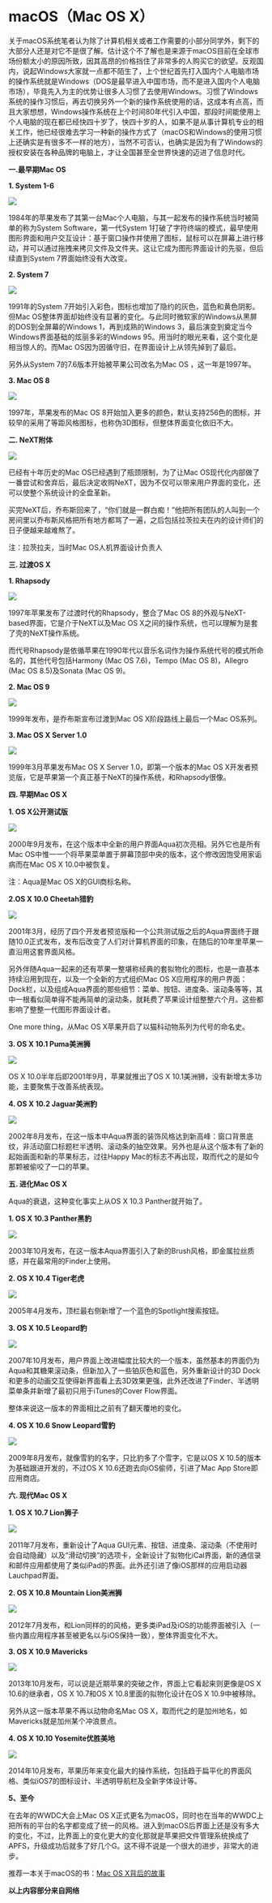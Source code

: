 # macOS（Mac OS X）

关于macOS系统笔者认为除了计算机相关或者工作需要的小部分同学外，剩下的大部分人还是对它不是很了解。估计这个不了解也是来源于macOS目前在全球市场份额太小的原因所致，因其高昂的价格挡住了非常多的人购买它的欲望。反观国内，说起Windows大家就一点都不陌生了，上个世纪首先打入国内个人电脑市场的操作系统就是Windows（DOS是最早进入中国市场，而不是进入国内个人电脑市场），毕竟先入为主的优势让很多人习惯了去使用Windows。习惯了Windows系统的操作习惯后，再去切换另外一个新的操作系统使用的话，这成本有点高，而且大家想想，Windows操作系统在上个时间80年代引入中国，那段时间能使用上个人电脑的现在都已经快四十岁了，快四十岁的人，如果不是从事计算机专业的相关工作，他已经很难去学习一种新的操作方式了（macOS和Windows的使用习惯上还确实是有很多不一样的地方），当然不可否认，也确实是因为有了Windows的授权安装在各种品牌的电脑上，才让全国甚至全世界快速的迈进了信息时代。

**一.最早期Mac OS**

**1. System 1-6**

![](http://img.ithome.com/newsuploadfiles/2015/4/20150420_135211_657.png)

1984年的苹果发布了其第一台Mac个人电脑，与其一起发布的操作系统当时被简单的称为System Software，第一代System 1打破了字符终端的模式，最早使用图形界面和用户交互设计：基于窗口操作并使用了图标，鼠标可以在屏幕上进行移动，并可以通过拖拽来拷贝文件及文件夹。这让它成为图形界面设计的先驱，但后续直到System 7界面始终没有大改变。

**2. System 7**

![](http://img.ithome.com/newsuploadfiles/2015/4/20150420_135226_666.png)

1991年的System 7开始引入彩色，图标也增加了隐约的灰色，蓝色和黄色阴影。但Mac OS整体界面却始终没有显著的变化。与此同时微软家的Windows从黑屏的DOS到全屏幕的Windows 1，再到成熟的Windows 3，最后演变到奠定当今Windows界面基础的炫丽多彩的Windows 95。用当时的眼光来看，这个变化是相当惊人的。而Mac OS因为因循守旧，在界面设计上从领先掉到了最后。

另外从System 7的7.6版本开始被苹果公司改名为Mac OS ，这一年是1997年。

**3. Mac OS 8**

![](http://img.ithome.com/newsuploadfiles/2015/4/20150420_135226_729.png)

1997年，苹果发布的Mac OS 8开始加入更多的颜色，默认支持256色的图标，并较早的采用了等距风格图标，也称伪3D图标，但整体界面变化依旧不大。

**二. NeXT附体**

![](http://img.ithome.com/newsuploadfiles/2015/4/20150420_135226_907.png)

已经有十年历史的Mac OS已经遇到了瓶颈限制，为了让Mac OS现代化内部做了一番尝试和舍弃后，最后决定收购NeXT，因为不仅可以带来用户界面的变化，还可以使整个系统设计的全盘革新。

买完NeXT后，乔布斯回来了，“你们就是一群白痴！”他把所有团队的人叫到一个房间里以乔布斯风格把所有地方都骂了一遍，之后包括拉茨拉夫在内的设计师们的日子便越来越难熬了。

注：拉茨拉夫，当时Mac OS人机界面设计负责人

**三. 过渡OS X**

**1. Rhapsody**

![](http://img.ithome.com/newsuploadfiles/2015/4/20150420_135227_18.png)

1997年苹果发布了过渡时代的Rhapsody，整合了Mac OS 8的外观与NeXT-based界面，它是介于NeXT以及Mac OS X之间的操作系统，也可以理解为是套了壳的NeXT操作系统。

而代号Rhapsody是依循苹果在1990年代以音乐名词作为操作系统代号的模式所命名的，其他代号包括Harmony \(Mac OS 7.6\)，Tempo \(Mac OS 8\)，Allegro \(Mac OS 8.5\)及Sonata \(Mac OS 9\)。

**2. Mac OS 9**

![](http://img.ithome.com/newsuploadfiles/2015/4/20150420_135227_125.png)

1999年发布，是乔布斯宣布过渡到Mac OS X阶段路线上最后一个Mac OS系列。

**3. Mac OS X Server 1.0**

![](http://img.ithome.com/newsuploadfiles/2015/4/20150420_135227_231.jpg)

1999年3月苹果发布Mac OS X Server 1.0，即第一个版本的Mac OS X开发者预览版，它是苹果第一个真正基于NeXT的操作系统，和Rhapsody很像。

**四. 早期Mac OS X**

**1. OS X公开测试版**

![](http://img.ithome.com/newsuploadfiles/2015/4/20150420_135227_338.png)

2000年9月发布，在这个版本中全新的用户界面Aqua初次亮相。另外它也是所有Mac OS中惟一一个将苹果菜单置于屏幕顶部中央的版本，这个修改因饱受用家诟病而在Mac OS X 10.0中被恢复。

注：Aqua是Mac OS X的GUI商标名称。

**2.OS X 10.0 Cheetah猎豹**

![](http://img.ithome.com/newsuploadfiles/2015/4/20150420_135227_452.png)

2001年3月，经历了四个开发者预览版和一个公共测试版之后的Aqua界面终于跟随10.0正式发布，发布后改变了人们对计算机界面的印象，在随后的10年里苹果一直沿用这套界面风格。

另外伴随Aqua一起来的还有苹果一整堪称经典的套拟物化的图标，也是一直基本持续沿用到现在，以及一个全新的方式组织Mac OS X应用程序的用户界面：Dock栏，以及组成Aqua界面的那些细节：菜单、按钮、进度条、滚动条等等，其中一根看似简单得不能再简单的滚动条，就耗费了苹果设计组整整六个月。这些都影响了整整一代图形界面设计者。

One more thing，从Mac OS X苹果开启了以猫科动物系列为代号的命名史。

**3. OS X 10.1 Puma美洲狮**

![](http://img.ithome.com/newsuploadfiles/2015/4/20150420_135227_566.png)

OS X 10.0半年后即2001年9月，苹果就推出了OS X 10.1美洲狮，没有新增太多功能，主要聚焦于改善系统表现。

**4. OS X 10.2 Jaguar美洲豹**

![](http://img.ithome.com/newsuploadfiles/2015/4/20150420_135227_761.png)

2002年8月发布，在这一版本中Aqua界面的装饰风格达到新高峰：窗口背景底纹，非活动窗口标题栏半透明、滚动条的抽空效果。另外也是从这个版本有了新的起始画面和新的苹果标志，过往Happy Mac的标志不再出现，取而代之的是如今那颗被偷咬了一口的苹果。

**五. 进化Mac OS X**

Aqua的衰退，这种变化事实上从OS X 10.3 Panther就开始了。

**1. OS X 10.3 Panther黑豹**

![](http://img.ithome.com/newsuploadfiles/2015/4/20150420_135227_883.png)

2003年10月发布，在这一版本Aqua界面引入了新的Brush风格，即金属拉丝质感，并在最常用的Finder上使用。

**2. OS X 10.4 Tiger老虎**

![](http://img.ithome.com/newsuploadfiles/2015/4/20150420_135233_221.png)

2005年4月发布，顶栏最右侧新增了一个蓝色的Spotlight搜索按钮。

**3. OS X 10.5 Leopard豹**

![](http://img.ithome.com/newsuploadfiles/2015/4/20150420_135233_325.jpg)

2007年10月发布，用户界面上改进幅度比较大的一个版本，虽然基本的界面仍为Aqua和其糖果滚动条，但新加入了一些铂灰色和蓝色，另外重新设计的3D Dock和更多的动画交互使得新界面看上去3D效果更强，此外还改进了Finder、半透明菜单条并新增了最初只用于iTunes的Cover Flow界面。

整体来说这一版本的界面相比之前有了翻天覆地的变化。

**4. OS X 10.6 Snow Leopard雪豹**

![](http://img.ithome.com/newsuploadfiles/2015/4/20150420_135233_415.png)

2009年8月发布，就像雪豹的名字，只比豹多了个雪字，它是以OS X 10.5的版本为基础跟进开发的，不过OS X 10.6还跑去向iOS偷师，引进了Mac App Store即应用商店。

**六. 现代Mac OS X**

**1. OS X 10.7 Lion狮子**

![](http://img.ithome.com/newsuploadfiles/2015/4/20150420_135233_560.png)

2011年7月发布，重新设计了Aqua GUI元素、按钮、进度条、滚动条（不使用时会自动隐藏）以及“滑动切换”的选项卡，全新设计了拟物化iCal界面，新的通信录和邮件应用都使用了类似iPad的界面。此外还引进了像iOS那样的应用启动器Lauchpad界面。

**2. OS X 10.8 Mountain Lion美洲狮**

![](http://img.ithome.com/newsuploadfiles/2015/4/20150420_135233_634.jpg)

2012年7月发布，和Lion同样的的风格，更多类iPad及iOS的功能界面被引入（一些内置应用程序甚至被更名以与iOS保持一致），整体界面变化不大。

**3. OS X 10.9 Mavericks**

![](http://img.ithome.com/newsuploadfiles/2015/4/20150420_135233_679.jpg)

2013年10月发布，可以说是近期苹果的突破之作，界面上它看起来则更像是OS X 10.6的继承者，OS X 10.7和OS X 10.8里面的拟物化设计在OS X 10.9中被移除。

另外从这一版本苹果不再以动物命名Mac OS X，取而代之的是加州地名，如Mavericks就是加州某个冲浪景点。

**4. OS X 10.10 Yosemite优胜美地**

![](http://img.ithome.com/newsuploadfiles/2015/4/20150420_135233_784.png)

2014年10月发布，苹果历年来变化最大的操作系统，包括趋于扁平化的界面风格、类似iOS7的图标设计、半透明导航栏及全新字体设计等。

**5、至今**

在去年的WWDC大会上Mac OS X正式更名为macOS，同时也在当年的WWDC上把所有的平台的名字都变成了统一的风格。进入到macOS后界面上还是没有多大的变化，不过，比界面上的变化更大的变化那就是苹果把文件管理系统换成了APFS，升级成功后就多了好几个G。这不得不说是一个很大的进步，非常大的进步。

推荐一本关于macOS的书：[Mac OS X背后的故事](http://pan.baidu.com/s/1bp1Wn9P)







**以上内容部分来自网络**

